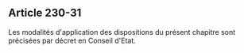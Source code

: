 Article 230-31
----
Les modalités d'application des dispositions du présent chapitre sont précisées
par décret en Conseil d'Etat.
